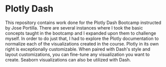 # Plotly Dash
This repository contains work done for the Plotly Dash Bootcamp instructed by Jose Portilla. There are several instances where I took the basic concepts taught in the bootcamp and I expanded upon them to challenge myself. In order to do just that, I had to explore the Plotly documentation to normalize each of the visualizations created in the course. Plotly in its own right is exceptionally customizable. When paired with Dash's style and layout customizations, you can fine-tune any visualization you want to create. Seaborn visualizations can also be utilized with Dash.
